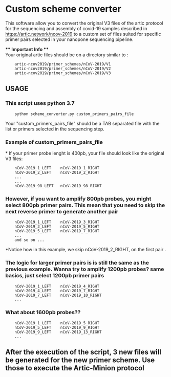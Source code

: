 # Custom scheme converter #

This software allow you to convert the original V3 files of the artic protocol for the sequencing and assembly of covid-19 samples described in https://artic.network/ncov-2019 to a custom set of files suited for specific primer pairs selected in your nanopone sequencing pipeline.

<b> ** Important Info ** </b>
<br>
Your original artic files should be on a directory similar to :

        artic-ncov2019/primer_schemes/nCoV-2019/V1
        artic-ncov2019/primer_schemes/nCoV-2019/V2
        artic-ncov2019/primer_schemes/nCoV-2019/V3

## USAGE ## 

### This script uses python 3.7 ###

        python scheme_converter.py custom_primers_pairs_file

Your "custom_primers_pairs_file" should be a TAB separated file with the list or primers selected in the sequencing step.

### Example of custom_primers_pairs_file ###

\* If your primer probe lenght is 400pb, your file should look like the original V3 files:

        nCoV-2019_1_LEFT    nCoV-2019_1_RIGHT
        nCoV-2019_2_LEFT    nCoV-2019_2_RIGHT
        ...
        ...
        nCoV-2019_98_LEFT   nCoV-2019_98_RIGHT

### However, if you want to amplify 800pb probes, you might select 800pb primer pairs. This mean that you need to skip the next reverse primer to generate another pair ###

        nCoV-2019_1_LEFT    nCoV-2019_3_RIGHT
        nCoV-2019_3_LEFT    nCoV-2019_5_RIGHT
        nCoV-2019_5_LEFT    nCoV-2019_7_RIGHT
        ...
        and so on ...

*Notice how in this example, we skip nCoV-2019_2_RIGHT, on the first pair .

### The logic for larger primer pairs is is still the same as the previous example. Wanna try to amplify 1200pb probes? same basics, just select 1200pb primer pairs ###

        nCoV-2019_1_LEFT    nCoV-2019_4_RIGHT
        nCoV-2019_4_LEFT    nCoV-2019_7_RIGHT
        nCoV-2019_7_LEFT    nCoV-2019_10_RIGHT
        ...

### What about 1600pb probes?? ###

        nCoV-2019_1_LEFT    nCoV-2019_5_RIGHT
        nCoV-2019_5_LEFT    nCoV-2019_9_RIGHT
        nCoV-2019_9_LEFT    nCoV-2019_13_RIGHT
        ...
## After the execution of the script, 3 new files will be generated for the new primer scheme. Use those to execute the Artic-Minion protocol ##


